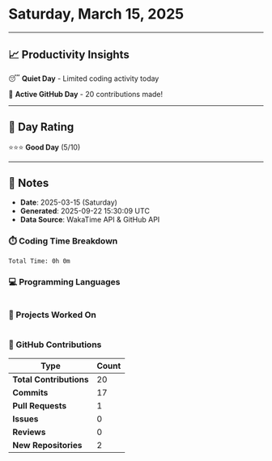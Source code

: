 # Saturday, March 15, 2025

---

## 📈 Productivity Insights

😴 **Quiet Day** - Limited coding activity today

🚀 **Active GitHub Day** - 20 contributions made!

---

## 🎯 Day Rating

⭐⭐⭐ **Good Day** (5/10)

---

## 📝 Notes

- **Date**: 2025-03-15 (Saturday)
- **Generated**: 2025-09-22 15:30:09 UTC
- **Data Source**: WakaTime API & GitHub API


### ⏱️ Coding Time Breakdown

```
Total Time: 0h 0m
```

### 💻 Programming Languages

```
```

### 📂 Projects Worked On

```
```


### 🐙 GitHub Contributions

| Type | Count |
|------|-------|
| **Total Contributions** | 20 |
| **Commits** | 17 |
| **Pull Requests** | 1 |
| **Issues** | 0 |
| **Reviews** | 0 |
| **New Repositories** | 2 |

